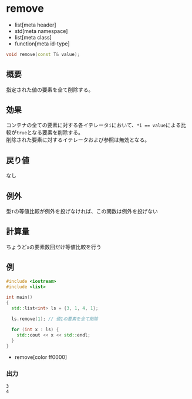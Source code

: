 # remove
* list[meta header]
* std[meta namespace]
* list[meta class]
* function[meta id-type]

```cpp
void remove(const T& value);
```

## 概要
指定された値の要素を全て削除する。


## 効果
コンテナの全ての要素に対する各イテレータ`i`において、`*i == value`による比較が`true`となる要素を削除する。  
削除された要素に対するイテレータおよび参照は無効となる。


## 戻り値
なし


## 例外
型`T`の等値比較が例外を投げなければ、この関数は例外を投げない


## 計算量
ちょうど`x`の要素数回だけ等値比較を行う


## 例
```cpp example
#include <iostream>
#include <list>

int main()
{
  std::list<int> ls = {3, 1, 4, 1};

  ls.remove(1); // 値1の要素を全て削除

  for (int x : ls) {
    std::cout << x << std::endl;
  }
}
```
* remove[color ff0000]

### 出力
```
3
4
```


